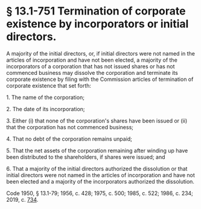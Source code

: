 # § 13.1-751 Termination of corporate existence by incorporators or initial directors.

<p>A majority of the initial directors, or, if initial directors were not named in the articles of incorporation and have not been elected, a majority of the incorporators of a corporation that has not issued shares or has not commenced business may dissolve the corporation and terminate its corporate existence by filing with the Commission articles of termination of corporate existence that set forth:</p><p>1. The name of the corporation;</p><p>2. The date of its incorporation;</p><p>3. Either (i) that none of the corporation's shares have been issued or (ii) that the corporation has not commenced business;</p><p>4. That no debt of the corporation remains unpaid;</p><p>5. That the net assets of the corporation remaining after winding up have been distributed to the shareholders, if shares were issued; and</p><p>6. That a majority of the initial directors authorized the dissolution or that initial directors were not named in the articles of incorporation and have not been elected and a majority of the incorporators authorized the dissolution.</p><p>Code 1950, § 13.1-79; 1956, c. 428; 1975, c. 500; 1985, c. 522; 1986, c. 234; 2019, c. <a href='http://lis.virginia.gov/cgi-bin/legp604.exe?191+ful+CHAP0734'>734</a>.</p>